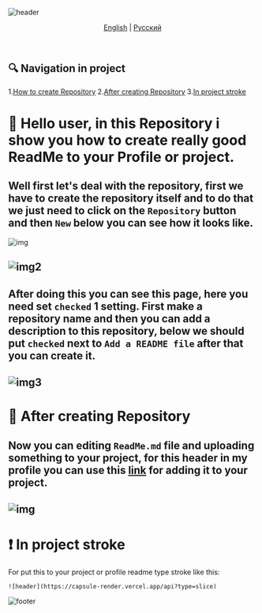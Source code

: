 ![header](https://capsule-render.vercel.app/api?type=waving&height=200&color=A3DCBE&text=BetterReadme&section=header&fontSize=40&desc=For%20your%20Profile%20or%20Project&fontAlign=50&fontAlignY=40&descAlignY=50&descAlign=52&animation=twinkling)
<p align="center"> 
  <a href="README.md">English</a> 
  |
  <a href="/docs/README_ru.md">Русский</a> 
</p>
<br/>

## 🔍 Navigation in project
1.[How to create Repository](#-hello-user-in-this-repository-i-show-you-how-to-create-really-good-readme-to-your-profile-or-project)
2.[After creating Repository](#-after-creating-repository)
3.[In project stroke](#-in-project-stroke)

# 📜 Hello user, in this Repository i show you how to create really good ReadMe to your Profile or project.
Well first let's deal with the repository, first we have to create the repository itself and to do that we just need to click on the `Repository` button and then `New` below you can see how it looks like.
-----
![img](https://github.com/user-attachments/assets/da935582-a017-4d77-b52c-b80d8ea3ebb1)

![img2](https://github.com/user-attachments/assets/0b41b6d9-8cb6-4109-9a18-e36f49e77749)
-----
After doing this you can see this page, here you need set `checked` 1 setting. First make a repository name and then you can add a description to this repository, below we should put `checked` next to `Add a README file` after that you can create it.
-----
![img3](https://github.com/user-attachments/assets/562ba7e6-79b2-404c-aeff-80e12b9344ca)
-----
# 📕 After creating Repository
Now you can editing `ReadMe.md` file and uploading something to your project, for this header **in my profile** you can use this [link](https://capsule-render.vercel.app/) for adding it to your project.
-----
![img](https://github.com/user-attachments/assets/8f00577d-68a4-4a84-86bd-06cc387149d8)
-----
# ❗ In project stroke
For put this to your project or profile readme type stroke like this:
```
![header](https://capsule-render.vercel.app/api?type=slice)
```
![footer](https://capsule-render.vercel.app/api?type=waving&height=100&color=A3DCBE&section=footer)
